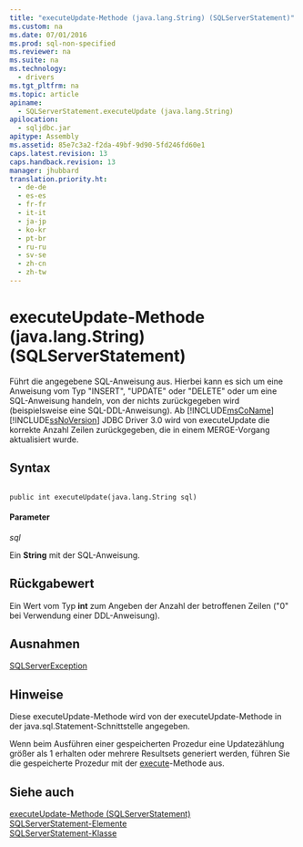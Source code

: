 ```yaml
---
title: "executeUpdate-Methode (java.lang.String) (SQLServerStatement)"
ms.custom: na
ms.date: 07/01/2016
ms.prod: sql-non-specified
ms.reviewer: na
ms.suite: na
ms.technology: 
  - drivers
ms.tgt_pltfrm: na
ms.topic: article
apiname: 
  - SQLServerStatement.executeUpdate (java.lang.String)
apilocation: 
  - sqljdbc.jar
apitype: Assembly
ms.assetid: 85e7c3a2-f2da-49bf-9d90-5fd246fd60e1
caps.latest.revision: 13
caps.handback.revision: 13
manager: jhubbard
translation.priority.ht: 
  - de-de
  - es-es
  - fr-fr
  - it-it
  - ja-jp
  - ko-kr
  - pt-br
  - ru-ru
  - sv-se
  - zh-cn
  - zh-tw
---
```

# executeUpdate-Methode (java.lang.String) (SQLServerStatement)
  Führt die angegebene SQL\-Anweisung aus. Hierbei kann es sich um eine Anweisung vom Typ "INSERT", "UPDATE" oder "DELETE" oder um eine SQL\-Anweisung handeln, von der nichts zurückgegeben wird \(beispielsweise eine SQL\-DDL\-Anweisung\). Ab [!INCLUDE[msCoName](../content/includes/msCoName_md.md)] [!INCLUDE[ssNoVersion](../content/includes/ssNoVersion_md.md)] JDBC Driver 3.0 wird von executeUpdate die korrekte Anzahl Zeilen zurückgegeben, die in einem MERGE\-Vorgang aktualisiert wurde.  
  
## Syntax  
  
```  
  
public int executeUpdate(java.lang.String sql)  
```  
  
#### Parameter  
 *sql*  
  
 Ein **String** mit der SQL\-Anweisung.  
  
## Rückgabewert  
 Ein Wert vom Typ **int** zum Angeben der Anzahl der betroffenen Zeilen \("0" bei Verwendung einer DDL\-Anweisung\).  
  
## Ausnahmen  
 [SQLServerException](../content/SQLServerException-Class.md)  
  
## Hinweise  
 Diese executeUpdate\-Methode wird von der executeUpdate\-Methode in der java.sql.Statement\-Schnittstelle angegeben.  
  
 Wenn beim Ausführen einer gespeicherten Prozedur eine Updatezählung größer als 1 erhalten oder mehrere Resultsets generiert werden, führen Sie die gespeicherte Prozedur mit der [execute](../content/execute-Method--SQLServerStatement-.md)\-Methode aus.  
  
## Siehe auch  
 [executeUpdate-Methode &#40;SQLServerStatement&#41;](../content/executeUpdate-Method--SQLServerStatement-.md)   
 [SQLServerStatement-Elemente](../content/SQLServerStatement-Members.md)   
 [SQLServerStatement-Klasse](../content/SQLServerStatement-Class.md)  
  
  